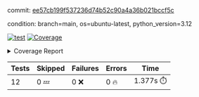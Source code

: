 commit: [ee57cb199f537236d74b52c90a4a36b021bccf5c](https://github.com/rcmdnk/inherit-docstring/tree/ee57cb199f537236d74b52c90a4a36b021bccf5c)

condition: branch=main, os=ubuntu-latest, python_version=3.12

[![test](https://github.com/rcmdnk/inherit-docstring/actions/workflows/test.yml/badge.svg)](https://github.com/rcmdnk/inherit-docstring/actions/runs/8891492582)
<a href="https://github.com/rcmdnk/inherit-docstring/blob/ee57cb199f537236d74b52c90a4a36b021bccf5c/README.md"><img alt="Coverage" src="https://img.shields.io/badge/Coverage-100%25-brightgreen.svg" /></a><details><summary>Coverage Report </summary><table><tr><th>File</th><th>Stmts</th><th>Miss</th><th>Cover</th></tr><tbody><tr><td><b>TOTAL</b></td><td><b>114</b></td><td><b>0</b></td><td><b>100%</b></td></tr></tbody></table></details>

| Tests | Skipped | Failures | Errors | Time |
| ----- | ------- | -------- | -------- | ------------------ |
| 12 | 0 :zzz: | 0 :x: | 0 :fire: | 1.377s :stopwatch: |

